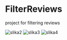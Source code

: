 # FilterReviews
project for filtering reviews


![slika2](https://user-images.githubusercontent.com/85351454/225784395-74cf02fe-879b-42b0-b72a-6d44264de14b.PNG)
![slika3](https://user-images.githubusercontent.com/85351454/225784399-ed1ad143-4168-4c4b-8cb3-0218490b5734.PNG)
![slika4](https://user-images.githubusercontent.com/85351454/225784413-36cfb0b2-b6f1-4a1e-9410-8c40f6b206e7.PNG)

